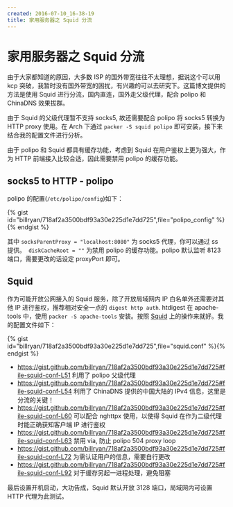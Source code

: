 ```yaml
---
created: 2016-07-10_16-38-19
title: 家用服务器之 Squid 分流
---
```


# 家用服务器之 Squid 分流

由于大家都知道的原因，大多数 ISP 的国外带宽往往不太理想，据说这个可以用 kcp 突破，我暂时没有国外带宽的困扰，有兴趣的可以去研究下。这篇博文提供的方法是使用 Squid 进行分流，国内直连，国外走父级代理，配合 polipo 和 ChinaDNS 效果拔群。

由于 Squid 的父级代理暂不支持 socks5, 故还需要配合 polipo 将 socks5 转换为 HTTP proxy 使用。在 Arch 下通过 `packer -S squid polipo` 即可安装，接下来结合我的配置文件进行分析。

由于 polipo 和 Squid 都具有缓存功能，考虑到 Squid 在用户鉴权上更为强大，作为 HTTP 前端接入比较合适，因此需要禁用 polipo 的缓存功能。

## socks5 to HTTP - polipo 

polipo 的配置(`/etc/polipo/config`)如下：

<!--more-->
{% gist id="billryan/718af2a3500bdf93a30e225d1e7dd725",file="polipo_config" %}{% endgist %}

其中 `socksParentProxy = "localhost:8080"` 为 socks5 代理，你可以通过 ss 提供。`
diskCacheRoot = ""` 为禁用 polipo 的缓存功能。polipo 默认监听 8123 端口，需要更改的话设定 proxyPort 即可。

## Squid

作为可能开放公网接入的 Squid 服务，除了开放局域网内 IP 白名单外还需要对其他 IP 进行鉴权，推荐相对安全一点的 `digest http auth`. htdigest 在 apache-tools 中，使用 `packer -S apache-tools` 安装。按照 [Squid](https://wiki.archlinux.org/index.php/squid#HTTP_Authentication) 上的操作来就好。我的配置文件如下：

{% gist id="billryan/718af2a3500bdf93a30e225d1e7dd725",file="squid.conf" %}{% endgist %}

- <https://gist.github.com/billryan/718af2a3500bdf93a30e225d1e7dd725#file-squid-conf-L51> 利用了 polipo 父级代理
- <https://gist.github.com/billryan/718af2a3500bdf93a30e225d1e7dd725#file-squid-conf-L54> 利用了 ChinaDNS 提供的中国大陆的 IPv4 信息，这里是分流的关键！
- <https://gist.github.com/billryan/718af2a3500bdf93a30e225d1e7dd725#file-squid-conf-L60> 可以配合 nghttpx 使用，以使得 Squid 在作为二级代理时能正确获知客户端 IP 进行鉴权
- <https://gist.github.com/billryan/718af2a3500bdf93a30e225d1e7dd725#file-squid-conf-L63> 禁用 via, 防止 polipo 504 proxy loop
- <https://gist.github.com/billryan/718af2a3500bdf93a30e225d1e7dd725#file-squid-conf-L72> 为需认证用户的信息，需要自行更改
- <https://gist.github.com/billryan/718af2a3500bdf93a30e225d1e7dd725#file-squid-conf-L92> 对于缓存另起一进程处理，避免阻塞

最后设置开机启动，大功告成，Squid 默认开放 3128 端口，局域网内可设置 HTTP 代理为此测试。